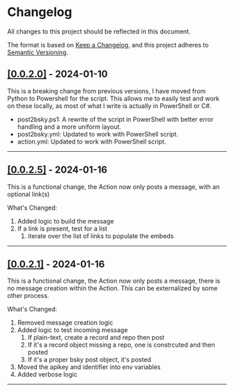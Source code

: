 # Changelog

All changes to this project should be reflected in this document.

The format is based on [Keep a Changelog](https://keepachangelog.com/en/1.0.0/), and this project adheres to [Semantic Versioning](https://semver.org/spec/v2.0.0.html).

## [[0.0.2.0]](https://github.com/mod-posh/Post2Bluesky/releases/tag/v0.0.2.0) - 2024-01-10

This is a breaking change from previous versions, I have moved from Python to Powershell for the script. This allows me to easily test and work on these locally, as most of what I write is actually in PowerShell or C#.

- post2bsky.ps1: A rewrite of the script in PowerShell with better error handling and a more uniform layout.
- post2bsky.yml: Updated to work with PowerShell script.
- action.yml: Updated to work with PowerShell script.

---
## [[0.0.2.5]](https://github.com/mod-posh/Post2Bluesky/releases/tag/v0.0.2.5) - 2024-01-16

This is a functional change, the Action now only posts a message, with an optional link(s)

What's Changed:

1. Added logic to build the message
2. If a link is present, test for a list
   1. iterate over the list of links to populate the embeds

---

## [[0.0.2.1]](https://github.com/mod-posh/Post2Bluesky/releases/tag/v0.0.2.1) - 2024-01-16

This is a functional change, the Action now only posts a message, there is no message creation within the Action. This can be externalized by some other process.

What's Changed:

1. Removed message creation logic
2. Added logic to test incoming message
   1. If plain-text, create a record and repo then post
   2. If it's a record object missing a repo, one is constrcuted and then posted
   3. If it's a proper bsky post object, it's posted
3. Moved the apikey and identifier into env variables
4. Added verbose logic

---
